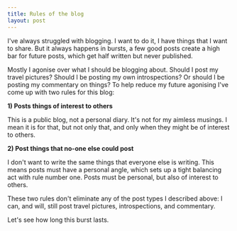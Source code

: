 ```yaml
---
title: Rules of the blog
layout: post
---
```


I've always struggled with blogging. I want to do it, I have things that I want to share. But it always happens in bursts, a few good posts create a high bar for future posts, which get half written but never published.

Mostly I agonise over what I should be blogging about. Should I post my travel pictures? Should I be posting my own introspections? Or should I be posting my commentary on things? <!--more-->To help reduce my future agonising I've come up with two rules for this blog:

**1) Posts things of interest to others**

This is a public blog, not a personal diary. It's not for my aimless musings. I mean it is for that, but not only that, and only when they might be of interest to others.

**2) Post things that no-one else could post**

I don't want to write the same things that everyone else is writing. This means posts must have a personal angle, which sets up a tight balancing act with rule number one. Posts must be personal, but also of interest to others.

These two rules don't eliminate any of the post types I described above: I can, and will, still post travel pictures, introspections, and commentary.

Let's see how long this burst lasts.